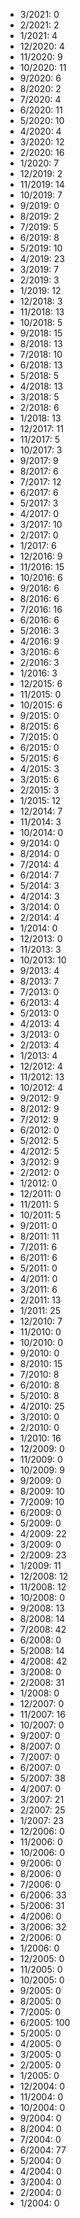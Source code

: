 *  3/2021: 0
*  2/2021: 2
*  1/2021: 4
*  12/2020: 4
*  11/2020: 9
*  10/2020: 11
*  9/2020: 6
*  8/2020: 2
*  7/2020: 4
*  6/2020: 11
*  5/2020: 10
*  4/2020: 4
*  3/2020: 12
*  2/2020: 16
*  1/2020: 7
*  12/2019: 2
*  11/2019: 14
*  10/2019: 7
*  9/2019: 0
*  8/2019: 2
*  7/2019: 5
*  6/2019: 8
*  5/2019: 10
*  4/2019: 23
*  3/2019: 7
*  2/2019: 3
*  1/2019: 12
*  12/2018: 3
*  11/2018: 13
*  10/2018: 5
*  9/2018: 15
*  8/2018: 13
*  7/2018: 10
*  6/2018: 13
*  5/2018: 5
*  4/2018: 13
*  3/2018: 5
*  2/2018: 6
*  1/2018: 13
*  12/2017: 11
*  11/2017: 5
*  10/2017: 3
*  9/2017: 9
*  8/2017: 6
*  7/2017: 12
*  6/2017: 6
*  5/2017: 3
*  4/2017: 0
*  3/2017: 10
*  2/2017: 0
*  1/2017: 6
*  12/2016: 9
*  11/2016: 15
*  10/2016: 6
*  9/2016: 6
*  8/2016: 6
*  7/2016: 16
*  6/2016: 6
*  5/2016: 3
*  4/2016: 9
*  3/2016: 6
*  2/2016: 3
*  1/2016: 3
*  12/2015: 6
*  11/2015: 0
*  10/2015: 6
*  9/2015: 0
*  8/2015: 6
*  7/2015: 0
*  6/2015: 0
*  5/2015: 6
*  4/2015: 3
*  3/2015: 6
*  2/2015: 3
*  1/2015: 12
*  12/2014: 7
*  11/2014: 3
*  10/2014: 0
*  9/2014: 0
*  8/2014: 0
*  7/2014: 4
*  6/2014: 7
*  5/2014: 3
*  4/2014: 3
*  3/2014: 0
*  2/2014: 4
*  1/2014: 0
*  12/2013: 0
*  11/2013: 3
*  10/2013: 10
*  9/2013: 4
*  8/2013: 7
*  7/2013: 0
*  6/2013: 4
*  5/2013: 0
*  4/2013: 4
*  3/2013: 0
*  2/2013: 4
*  1/2013: 4
*  12/2012: 4
*  11/2012: 13
*  10/2012: 4
*  9/2012: 9
*  8/2012: 9
*  7/2012: 9
*  6/2012: 0
*  5/2012: 5
*  4/2012: 5
*  3/2012: 9
*  2/2012: 0
*  1/2012: 0
*  12/2011: 0
*  11/2011: 5
*  10/2011: 5
*  9/2011: 0
*  8/2011: 11
*  7/2011: 6
*  6/2011: 6
*  5/2011: 0
*  4/2011: 0
*  3/2011: 6
*  2/2011: 13
*  1/2011: 25
*  12/2010: 7
*  11/2010: 0
*  10/2010: 0
*  9/2010: 0
*  8/2010: 15
*  7/2010: 8
*  6/2010: 8
*  5/2010: 8
*  4/2010: 25
*  3/2010: 0
*  2/2010: 0
*  1/2010: 16
*  12/2009: 0
*  11/2009: 0
*  10/2009: 9
*  9/2009: 0
*  8/2009: 10
*  7/2009: 10
*  6/2009: 0
*  5/2009: 0
*  4/2009: 22
*  3/2009: 0
*  2/2009: 23
*  1/2009: 11
*  12/2008: 12
*  11/2008: 12
*  10/2008: 0
*  9/2008: 13
*  8/2008: 14
*  7/2008: 42
*  6/2008: 0
*  5/2008: 14
*  4/2008: 42
*  3/2008: 0
*  2/2008: 31
*  1/2008: 0
*  12/2007: 0
*  11/2007: 16
*  10/2007: 0
*  9/2007: 0
*  8/2007: 0
*  7/2007: 0
*  6/2007: 0
*  5/2007: 38
*  4/2007: 0
*  3/2007: 21
*  2/2007: 25
*  1/2007: 23
*  12/2006: 0
*  11/2006: 0
*  10/2006: 0
*  9/2006: 0
*  8/2006: 0
*  7/2006: 0
*  6/2006: 33
*  5/2006: 31
*  4/2006: 0
*  3/2006: 32
*  2/2006: 0
*  1/2006: 0
*  12/2005: 0
*  11/2005: 0
*  10/2005: 0
*  9/2005: 0
*  8/2005: 0
*  7/2005: 0
*  6/2005: 100
*  5/2005: 0
*  4/2005: 0
*  3/2005: 0
*  2/2005: 0
*  1/2005: 0
*  12/2004: 0
*  11/2004: 0
*  10/2004: 0
*  9/2004: 0
*  8/2004: 0
*  7/2004: 0
*  6/2004: 77
*  5/2004: 0
*  4/2004: 0
*  3/2004: 0
*  2/2004: 0
*  1/2004: 0